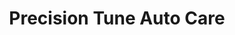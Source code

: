 ---
title: "Precision Tune Auto Care"
url: /traverse-city/precision-tune-auto-care/
shop: Autowerkstatt
---